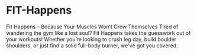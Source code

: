# FIT-Happens
Fit Happens – Because Your Muscles Won’t Grow Themselves Tired of wandering the gym like a lost soul? Fit Happens takes the guesswork out of your workouts! Whether you’re looking to crush leg day, build boulder shoulders, or just find a solid full-body burner, we've got you covered.
